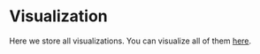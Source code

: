 # Visualization

Here we store all visualizations. You can visualize all of them [here](../#Final-APP).

